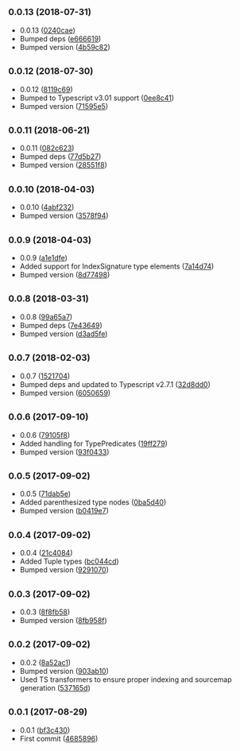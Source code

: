 ## <small>0.0.13 (2018-07-31)</small>

* 0.0.13 ([0240cae](https://github.com/wessberg/TypescriptPackageReassembler/commit/0240cae))
* Bumped deps ([e666619](https://github.com/wessberg/TypescriptPackageReassembler/commit/e666619))
* Bumped version ([4b59c82](https://github.com/wessberg/TypescriptPackageReassembler/commit/4b59c82))



## <small>0.0.12 (2018-07-30)</small>

* 0.0.12 ([8119c69](https://github.com/wessberg/TypescriptPackageReassembler/commit/8119c69))
* Bumped to Typescript v3.01 support ([0ee8c41](https://github.com/wessberg/TypescriptPackageReassembler/commit/0ee8c41))
* Bumped version ([71595e5](https://github.com/wessberg/TypescriptPackageReassembler/commit/71595e5))



## <small>0.0.11 (2018-06-21)</small>

* 0.0.11 ([082c623](https://github.com/wessberg/TypescriptPackageReassembler/commit/082c623))
* Bumped deps ([77d5b27](https://github.com/wessberg/TypescriptPackageReassembler/commit/77d5b27))
* Bumped version ([28551f8](https://github.com/wessberg/TypescriptPackageReassembler/commit/28551f8))



## <small>0.0.10 (2018-04-03)</small>

* 0.0.10 ([4abf232](https://github.com/wessberg/TypescriptPackageReassembler/commit/4abf232))
* Bumped version ([3578f94](https://github.com/wessberg/TypescriptPackageReassembler/commit/3578f94))



## <small>0.0.9 (2018-04-03)</small>

* 0.0.9 ([a1e1dfe](https://github.com/wessberg/TypescriptPackageReassembler/commit/a1e1dfe))
* Added support for IndexSignature type elements ([7a14d74](https://github.com/wessberg/TypescriptPackageReassembler/commit/7a14d74))
* Bumped version ([8d77498](https://github.com/wessberg/TypescriptPackageReassembler/commit/8d77498))



## <small>0.0.8 (2018-03-31)</small>

* 0.0.8 ([99a65a7](https://github.com/wessberg/TypescriptPackageReassembler/commit/99a65a7))
* Bumped deps ([7e43649](https://github.com/wessberg/TypescriptPackageReassembler/commit/7e43649))
* Bumped version ([d3ad5fe](https://github.com/wessberg/TypescriptPackageReassembler/commit/d3ad5fe))



## <small>0.0.7 (2018-02-03)</small>

* 0.0.7 ([1521704](https://github.com/wessberg/TypescriptPackageReassembler/commit/1521704))
* Bumped deps and updated to Typescript v2.7.1 ([32d8dd0](https://github.com/wessberg/TypescriptPackageReassembler/commit/32d8dd0))
* Bumped version ([6050659](https://github.com/wessberg/TypescriptPackageReassembler/commit/6050659))



## <small>0.0.6 (2017-09-10)</small>

* 0.0.6 ([79105f8](https://github.com/wessberg/TypescriptPackageReassembler/commit/79105f8))
* Added handling for TypePredicates ([19ff279](https://github.com/wessberg/TypescriptPackageReassembler/commit/19ff279))
* Bumped version ([93f0433](https://github.com/wessberg/TypescriptPackageReassembler/commit/93f0433))



## <small>0.0.5 (2017-09-02)</small>

* 0.0.5 ([71dab5e](https://github.com/wessberg/TypescriptPackageReassembler/commit/71dab5e))
* Added parenthesized type nodes ([0ba5d40](https://github.com/wessberg/TypescriptPackageReassembler/commit/0ba5d40))
* Bumped version ([b0419e7](https://github.com/wessberg/TypescriptPackageReassembler/commit/b0419e7))



## <small>0.0.4 (2017-09-02)</small>

* 0.0.4 ([21c4084](https://github.com/wessberg/TypescriptPackageReassembler/commit/21c4084))
* Added Tuple types ([bc044cd](https://github.com/wessberg/TypescriptPackageReassembler/commit/bc044cd))
* Bumped version ([9291070](https://github.com/wessberg/TypescriptPackageReassembler/commit/9291070))



## <small>0.0.3 (2017-09-02)</small>

* 0.0.3 ([8f8fb58](https://github.com/wessberg/TypescriptPackageReassembler/commit/8f8fb58))
* Bumped version ([8fb958f](https://github.com/wessberg/TypescriptPackageReassembler/commit/8fb958f))



## <small>0.0.2 (2017-09-02)</small>

* 0.0.2 ([8a52ac1](https://github.com/wessberg/TypescriptPackageReassembler/commit/8a52ac1))
* Bumped version ([903ab10](https://github.com/wessberg/TypescriptPackageReassembler/commit/903ab10))
* Used TS transformers to ensure proper indexing and sourcemap generation ([537165d](https://github.com/wessberg/TypescriptPackageReassembler/commit/537165d))



## <small>0.0.1 (2017-08-29)</small>

* 0.0.1 ([bf3c430](https://github.com/wessberg/TypescriptPackageReassembler/commit/bf3c430))
* First commit ([4685896](https://github.com/wessberg/TypescriptPackageReassembler/commit/4685896))



